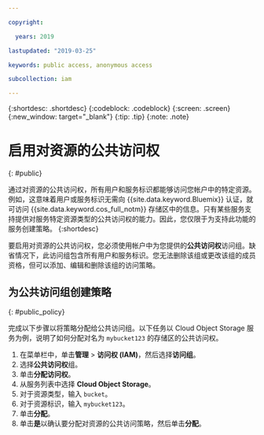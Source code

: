 ```yaml
---

copyright:

  years: 2019

lastupdated: "2019-03-25"

keywords: public access, anonymous access

subcollection: iam

---
```


{:shortdesc: .shortdesc}
{:codeblock: .codeblock}
{:screen: .screen}
{:new_window: target="_blank"}
{:tip: .tip}
{:note: .note}

# 启用对资源的公共访问权
{: #public}

通过对资源的公共访问权，所有用户和服务标识都能够访问您帐户中的特定资源。例如，这意味着用户或服务标识无需向 {{site.data.keyword.Bluemix}} 认证，就可访问 {{site.data.keyword.cos_full_notm}} 存储区中的信息。只有某些服务支持提供对服务特定资源类型的公共访问权的能力。因此，您仅限于为支持此功能的服务创建策略。
{:shortdesc}

要启用对资源的公共访问权，您必须使用帐户中为您提供的**公共访问权**访问组。缺省情况下，此访问组包含所有用户和服务标识。您无法删除该组或更改该组的成员资格，但可以添加、编辑和删除该组的访问策略。

## 为公共访问组创建策略
{: #public_policy}

完成以下步骤以将策略分配给公共访问组。以下任务以 Cloud Object Storage 服务为例，说明了如何分配对名为 `mybucket123` 的存储区的公共访问权。

1. 在菜单栏中，单击**管理** &gt; **访问权 (IAM)**，然后选择**访问组**。
2. 选择**公共访问权**组。
3. 单击**分配访问权**。
4. 从服务列表中选择 **Cloud Object Storage**。
5. 对于资源类型，输入 `bucket`。
6. 对于资源标识，输入 `mybucket123`。
7. 单击**分配**。
8. 单击**是**以确认要分配对资源的公共访问策略，然后单击**分配**。
